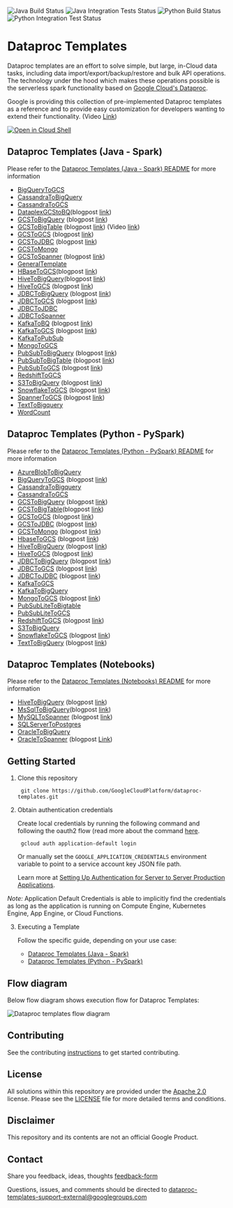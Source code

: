 ![Java Build Status](https://dataproctemplatesci.com/buildStatus/icon?job=dataproc-templates-build%2Fbuild-job-java&&subject=java-build)
![Java Integration Tests Status](https://dataproctemplatesci.com/buildStatus/icon?job=dataproc-templates-build%2Fintegration-tests-java&&subject=integration-tests-java)
![Python Build Status](https://dataproctemplatesci.com/buildStatus/icon?job=dataproc-templates-build%2Fbuild-job-python&&subject=python-build)
![Python Integration Test Status](https://dataproctemplatesci.com/buildStatus/icon?job=dataproc-templates-build%2Fintegration-tests-python&&subject=integration-tests-python)


# Dataproc Templates
Dataproc templates are an effort to solve simple, but large, in-Cloud data tasks, including data import/export/backup/restore and bulk API operations. The technology under the hood which makes these operations possible is the serverless spark functionality based on [Google Cloud's Dataproc](https://cloud.google.com/dataproc/).

Google is providing this collection of pre-implemented Dataproc templates as a reference and to provide easy customization for developers wanting to extend their functionality. (Video [Link](https://www.youtube.com/watch?v=ZQIaY0pNlmI))

[![Open in Cloud Shell](http://gstatic.com/cloudssh/images/open-btn.svg)](https://console.cloud.google.com/cloudshell/editor)


## Dataproc Templates (Java - Spark)
Please refer to the [Dataproc Templates (Java - Spark) README](/java)  for more information

* [BigQueryToGCS](java/src/main/java/com/google/cloud/dataproc/templates/bigquery#BigQuery-To-GCS)
* [CassandraToBigQuery](java/src/main/java/com/google/cloud/dataproc/templates/databases#executing-cassandra-to-bigquery-template)
* [CassandraToGCS](java/src/main/java/com/google/cloud/dataproc/templates/databases#executing-cassandra-to-gcs-template)
* [DataplexGCStoBQ](/java/src/main//java/com/google/cloud/dataproc/templates/dataplex#dataplex-gcs-to-bigquery)(blogpost [link](https://medium.com/google-cloud/using-dataproc-serverless-to-migrate-your-dataplex-gcs-data-to-bigquery-1e47bc8de74c))
* [GCSToBigQuery](/java/src/main/java/com/google/cloud/dataproc/templates/gcs#1-gcs-to-bigquery) (blogpost [link](https://medium.com/google-cloud/importing-data-from-gcs-to-bigquery-via-spark-bq-connector-using-dataproc-serverless-25e29f84888d))
* [GCSToBigTable](/java/src/main/java/com/google/cloud/dataproc/templates/gcs#1-gcs-to-bigquery) (blogpost [link](https://medium.com/google-cloud/load-data-from-gcs-to-bigtable-using-gcp-dataproc-serverless-5c43d773e615)) (Video [link](https://www.youtube.com/watch?v=JwO72i2nVPU))
* [GCSToGCS](/java/src/main/java/com/google/cloud/dataproc/templates/gcs#4-gcs-to-gcs) (blogpost [link](https://medium.com/@ankuljain/migrate-gcs-to-gcs-using-dataproc-serverless-3b7b0f6ad6b9))
* [GCSToJDBC](/java/src/main/java/com/google/cloud/dataproc/templates/gcs#3-gcs-to-jdbc) (blogpost [link](https://medium.com/google-cloud/importing-data-from-gcs-to-databases-via-jdbc-using-dataproc-serverless-7ed75eab93ba))
* [GCSToMongo](/java/src/main/java/com/google/cloud/dataproc/templates/gcs#6-gcs-to-mongo)
* [GCSToSpanner](/java/src/main/java/com/google/cloud/dataproc/templates/gcs#2-gcs-to-spanner) (blogpost [link](https://medium.com/google-cloud/fast-export-large-database-tables-using-gcp-serverless-dataproc-spark-bb32b1260268))
* [GeneralTemplate](/java/src/main/java/com/google/cloud/dataproc/templates/general)
* [HBaseToGCS](/java/src/main/java/com/google/cloud/dataproc/templates/hbase#1-hbase-to-gcs)(blogpost [link](https://medium.com/google-cloud/using-dataproc-serverless-to-migrate-your-hbase-data-to-gcs-bf1ccf4ab945))
* [HiveToBigQuery](/java/src/main/java/com/google/cloud/dataproc/templates/hive#1-hive-to-bigquery)(blogpost [link](https://medium.com/google-cloud/using-dataproc-serverless-to-migrate-your-hive-data-to-bigquery-8e2d4fcd1c24))
* [HiveToGCS](/java/src/main/java/com/google/cloud/dataproc/templates/hive#2-hive-to-gcs) (blogpost [link](https://medium.com/@nehamodgil_21070/processing-and-migrating-large-data-tables-from-hive-to-gcs-using-java-and-dataproc-serverless-b6dbbae61c5d))
* [JDBCToBigQuery](/java/src/main/java/com/google/cloud/dataproc/templates/jdbc#1-jdbc-to-bigquery) (blogpost [link](https://medium.com/@sjlva/java-fast-export-large-database-tables-using-gcp-serverless-dataproc-fe6ffffe28b5))
* [JDBCToGCS](/java/src/main/java/com/google/cloud/dataproc/templates/jdbc#2-jdbc-to-gcs) (blogpost [link](https://medium.com/google-cloud/fast-export-large-database-tables-using-gcp-serverless-dataproc-spark-bb32b1260268))
* [JDBCToJDBC](/java/src/main/java/com/google/cloud/dataproc/templates/jdbc#3-jdbc-to-jdbc)
* [JDBCToSpanner](/java/src/main/java/com/google/cloud/dataproc/templates/jdbc#4-jdbc-to-spanner)
* [KafkaToBQ](/java/src/main/java/com/google/cloud/dataproc/templates/kafka#1-kafka-to-bigquery) (blogpost [link](https://medium.com/google-cloud/export-data-from-apache-kafka-to-bigquery-using-dataproc-serverless-4a666535117c))
* [KafkaToGCS](/java/src/main/java/com/google/cloud/dataproc/templates/kafka/README.md#2-kafka-to-gcs) (blogpost [link](https://medium.com/@pniralakeri/importing-data-from-kafka-to-gcs-using-dataproc-serverless-38e449d559f9))
* [KafkaToPubSub](/java/src/main/java/com/google/cloud/dataproc/templates/kafka/README.md#3-kafka-to-pubsub)
* [MongoToGCS](/java/src/main/java/com/google/cloud/dataproc/templates/databases#executing-mongo-to-gcs-template)
* [PubSubToBigQuery](/java/src/main/java/com/google/cloud/dataproc/templates/pubsub#1-pubsub-to-bigquery) (blogpost [link](https://medium.com/google-cloud/from-pub-sub-to-bigquery-streaming-data-in-near-real-time-b550aeff595d))
* [PubSubToBigTable](/java/src/main/java/com/google/cloud/dataproc/templates/pubsub#1-pubsub-to-bigtable) (blogpost [link](https://medium.com/google-cloud/stream-data-from-pub-sub-to-bigtable-using-dataproc-serverless-3142c1bcc22a))
* [PubSubToGCS](/java/src/main/java/com/google/cloud/dataproc/templates/pubsub#2-pubsub-to-gcs) (blogpost [link](https://medium.com/google-cloud/stream-data-from-pub-sub-to-cloud-storage-using-dataproc-serverless-7a1e4823926e))
* [RedshiftToGCS](/java/src/main/java/com/google/cloud/dataproc/templates/databases#executing-redshift-to-gcs-template)
* [S3ToBigQuery](/java/src/main/java/com/google/cloud/dataproc/templates/s3#1-s3-to-bigquery) (blogpost [link](https://medium.com/google-cloud/export-data-from-aws-s3-to-bigquery-using-dataproc-serverless-6dc7a9952fc4))
* [SnowflakeToGCS](/java/src/main/java/com/google/cloud/dataproc/templates/snowflake#1-snowflake-to-gcs) (blogpost [link](https://medium.com/google-cloud/export-snowflake-query-results-to-gcs-using-dataproc-serverless-3d68f5a01ca9))
* [SpannerToGCS](/java/src/main/java/com/google/cloud/dataproc/templates/databases#executing-spanner-to-gcs-template) (blogpost [link](https://medium.com/google-cloud/cloud-spanner-export-query-results-using-dataproc-serverless-6f2f65b583a4))
* [TextToBigquery](/java/src/main/java/com/google/cloud/dataproc/templates/gcs#7-text-to-bigquery)
* [WordCount](/java/src/main/java/com/google/cloud/dataproc/templates/word/WordCount.java)


## Dataproc Templates (Python - PySpark)
Please refer to the [Dataproc Templates (Python - PySpark) README](/python) for more information
* [AzureBlobToBigQuery](/python/dataproc_templates/azure#azure-blob-to-bigquery)
* [BigQueryToGCS](/python/dataproc_templates/bigquery#bigquery-to-gcs) (blogpost [link](https://medium.com/google-cloud/moving-data-from-bigquery-to-gcs-using-gcp-dataproc-serverless-and-pyspark-f6481b86bcd1))
* [CassandraToBigquery](/python/dataproc_templates/cassandra)
* [CassandraToGCS](/python/dataproc_templates/cassandra)
* [GCSToBigQuery](/python/dataproc_templates/gcs#gcs-to-bigquery) (blogpost [link](https://medium.com/@ppaglilla/getting-started-with-dataproc-serverless-pyspark-templates-e32278a6a06e))
* [GCSToBigTable](/python/dataproc_templates/gcs#gcs-to-bigtable)(blogpost [link](https://medium.com/google-cloud/pyspark-load-data-from-gcs-to-bigtable-using-gcp-dataproc-serverless-c373430fe157))
* [GCSToGCS](/python/dataproc_templates/gcs#gcs-to-gcs---sql-transformation) (blogpost [link](https://medium.com/@ankuljain/migrate-gcs-to-gcs-using-dataproc-serverless-3b7b0f6ad6b9))
* [GCSToJDBC](/python/dataproc_templates/gcs#gcs-to-jdbc) (blogpost [link](https://medium.com/google-cloud/import-data-from-gcs-to-jdbc-databases-using-dataproc-serverless-c7154b242430))
* [GCSToMongo](/python/dataproc_templates/gcs#gcs-to-mongodb) (blogpost [link](https://medium.com/google-cloud/importing-data-from-gcs-to-mongodb-using-dataproc-serverless-fed58904633a))
* [HbaseToGCS](/python/dataproc_templates/hbase#hbase-to-gcs) (blogpost [link](https://medium.com/@nehamodgil_21070/dataproc-serverless-for-exporting-large-data-files-from-hbase-to-gcs-d89057279512))
* [HiveToBigQuery](/python/dataproc_templates/hive#hive-to-bigquery) (blogpost [link](https://medium.com/google-cloud/processing-data-from-hive-to-bigquery-using-pyspark-and-dataproc-serverless-217c7cb9e4f8))
* [HiveToGCS](/python/dataproc_templates/hive#hive-to-gcs) (blogpost [link](https://medium.com/@surjitsh/processing-large-data-tables-from-hive-to-gcs-using-pyspark-and-dataproc-serverless-35d3d16daaf))
* [JDBCToBigQuery](/python/dataproc_templates/jdbc#3-jdbc-to-bigquery) (blogpost [link](https://medium.com/@sjlva/python-fast-export-large-database-tables-using-gcp-serverless-dataproc-bfe77a132485))
* [JDBCToGCS](/python/dataproc_templates/jdbc#2-jdbc-to-gcs) (blogpost [link](https://medium.com/google-cloud/importing-data-from-databases-into-gcs-via-jdbc-using-dataproc-serverless-f330cb0160f0))
* [JDBCToJDBC](/python/dataproc_templates/jdbc#1-jdbc-to-jdbc) (blogpost [link](https://medium.com/google-cloud/migrating-data-from-one-databases-into-another-via-jdbc-using-dataproc-serverless-c5336c409b18))
* [KafkaToGCS](/python/dataproc_templates/kafka/#kafka-to-gcs)
* [KafkaToBigQuery](/python/dataproc_templates/kafka/#kafka-to-bq)
* [MongoToGCS](/python/dataproc_templates/mongo#mongo-to-gcs) (blogpost [link](https://medium.com/google-cloud/exporting-data-from-mongodb-to-gcs-buckets-using-dataproc-serverless-64830fb15b51))
* [PubSubLiteToBigtable](/python/dataproc_templates/pubsublite#pubsublite-to-bigtable)
* [PubSubLiteToGCS](/python/dataproc_templates/pubsublite#pubsublite-to-gcs)
* [RedshiftToGCS](/python/dataproc_templates/redshift#redshift-to-gcs) (blogpost [link](https://medium.com/google-cloud/exporting-data-from-redshift-to-gcs-using-gcp-dataproc-serverless-and-pyspark-9ab78de11405))
* [S3ToBigQuery](/python/dataproc_templates/s3#amazon-s3-to-bigquery)
* [SnowflakeToGCS](/python/dataproc_templates/snowflake#1-snowflake-to-gcs) (blogpost [link](https://medium.com/@varunikagupta96/exporting-data-from-snowflake-to-gcs-using-pyspark-on-dataproc-serverless-363d3bed551b))
* [TextToBigQuery](/python/dataproc_templates/gcs#text-to-bigquery) (blogpost [link](https://medium.com/google-cloud/dataproc-serverless-pyspark-template-for-ingesting-compressed-text-files-to-bigquery-c6eab8fb6bc9))


## Dataproc Templates (Notebooks)
Please refer to the [Dataproc Templates (Notebooks) README](/notebooks) for more information

* [HiveToBigQuery](/notebooks/hive2bq#dataproc-template-to-migrate-hive-tables-to-bigquery-using-jupyter-notebooks) (blogpost [link](https://medium.com/google-cloud/hive-to-bigquery-move-data-efficiently-using-gcp-dataproc-serverless-ee30d35aaf03))
* [MsSqlToBigQuery](/notebooks/mssql2bq#jupyter-notebook-solution-for-migrating-mssql-sql-server-to-bigquery-dwh-using-dataproc-templates)(blogpost [link](https://medium.com/google-cloud/mssql-to-bigquery-migrate-efficiently-using-vertex-ai-notebook-and-gcp-dataproc-serverless-98358943568a))
* [MySQLToSpanner](/notebooks/mysql2spanner#jupyter-notebook-solution-for-migrating-mysql-database-to-cloud-spanner-using-dataproc-templates) (blogpost [link](https://medium.com/google-cloud/mysql-to-cloud-spanner-migrate-mysql-database-to-cloud-spanner-using-vertex-ai-notebooks-and-gcp-ad7d2ed8a317))
* [SQLServerToPostgres](/notebooks/mssql2postgresql#jupyter-notebook-solution-for-migrating-mssql-sql-server-to-postgres-database-using-dataproc-templates)
* [OracleToBigQuery](/notebooks/oracle2bq#jupyter-notebook-solution-for-migrating-oracle-database-to-bigquery-using-dataproc-templates)
* [OracleToSpanner](/notebooks/oracle2spanner#jupyter-notebook-solution-for-migrating-oracle-database-to-cloud-spanner-using-dataproc-templates) (blogpost [Link](https://medium.com/@surjitsh/oracle-to-cloud-spanner-migrate-oracle-database-to-cloud-spanner-using-vertex-ai-notebooks-and-gcp-49152ce7f4e8))


## Getting Started

1) Clone this repository

        git clone https://github.com/GoogleCloudPlatform/dataproc-templates.git
2) Obtain authentication credentials

   Create local credentials by running the following command and following the
   oauth2 flow (read more about the command [here](https://cloud.google.com/sdk/gcloud/reference/auth/application-default/login).

        gcloud auth application-default login

   Or manually set the `GOOGLE_APPLICATION_CREDENTIALS` environment variable
   to point to a service account key JSON file path.

   Learn more at [Setting Up Authentication for Server to Server Production Applications](https://developers.google.com/identity/protocols/oauth2/service-account).

*Note:* Application Default Credentials is able to implicitly find the credentials as long as the application is running on Compute Engine, Kubernetes Engine, App Engine, or Cloud Functions.

3) Executing a Template

    Follow the specific guide, depending on your use case:
   - [Dataproc Templates (Java - Spark)](java)
   - [Dataproc Templates (Python - PySpark)](python)

## Flow diagram

Below flow diagram shows execution flow for Dataproc Templates:

![Dataproc templates flow diagram](dp-templates.png)

## Contributing
See the contributing [instructions](/CONTRIBUTING.md) to get started contributing.

## License
All solutions within this repository are provided under the [Apache 2.0](https://www.apache.org/licenses/LICENSE-2.0) license. Please see the [LICENSE](/LICENSE) file for more detailed terms and conditions.

## Disclaimer
This repository and its contents are not an official Google Product.

## Contact
Share you feedback, ideas, thoughts [feedback-form](https://forms.gle/XXCJeWeCJJ9fNLQS6)

Questions, issues, and comments should be directed to dataproc-templates-support-external@googlegroups.com

[gcf]: https://cloud.google.com/functions/
[gcf-bg]: https://cloud.google.com/functions/docs/writing/background
[logs-export]: https://cloud.google.com/logging/docs/export/
